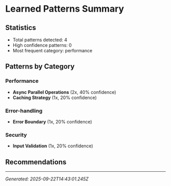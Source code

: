 # Learned Patterns Summary

## Statistics
- Total patterns detected: 4
- High confidence patterns: 0
- Most frequent category: performance

## Patterns by Category


### Performance
- **Async Parallel Operations** (2x, 40% confidence)
- **Caching Strategy** (1x, 20% confidence)


### Error-handling
- **Error Boundary** (1x, 20% confidence)


### Security
- **Input Validation** (1x, 20% confidence)


## Recommendations


---
*Generated: 2025-09-22T14:43:01.245Z*
